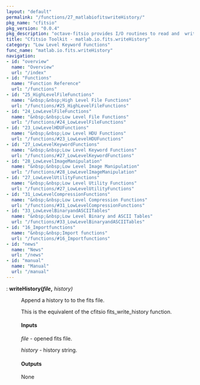 ```yaml
---
layout: "default"
permalink: "/functions/27_matlabiofitswriteHistory/"
pkg_name: "cfitsio"
pkg_version: "0.0.4"
pkg_description: "octave-fitsio provides I/O routines to read and  write FITS (Flexible Image Transport System) files."
title: "Cfitsio Toolkit - matlab.io.fits.writeHistory"
category: "Low Level Keyword Functions"
func_name: "matlab.io.fits.writeHistory"
navigation:
- id: "overview"
  name: "Overview"
  url: "/index"
- id: "Functions"
  name: "Function Reference"
  url: "/functions"
- id: "25_HighLevelFileFunctions"
  name: "&nbsp;&nbsp;High Level File Functions"
  url: "/functions/#25_HighLevelFileFunctions"
- id: "24_LowLevelFileFunctions"
  name: "&nbsp;&nbsp;Low Level File Functions"
  url: "/functions/#24_LowLevelFileFunctions"
- id: "23_LowLevelHDUFunctions"
  name: "&nbsp;&nbsp;Low Level HDU Functions"
  url: "/functions/#23_LowLevelHDUFunctions"
- id: "27_LowLevelKeywordFunctions"
  name: "&nbsp;&nbsp;Low Level Keyword Functions"
  url: "/functions/#27_LowLevelKeywordFunctions"
- id: "28_LowLevelImageManipulation"
  name: "&nbsp;&nbsp;Low Level Image Manipulation"
  url: "/functions/#28_LowLevelImageManipulation"
- id: "27_LowLevelUtilityFunctions"
  name: "&nbsp;&nbsp;Low Level Utility Functions"
  url: "/functions/#27_LowLevelUtilityFunctions"
- id: "31_LowLevelCompressionFunctions"
  name: "&nbsp;&nbsp;Low Level Compression Functions"
  url: "/functions/#31_LowLevelCompressionFunctions"
- id: "33_LowLevelBinaryandASCIITables"
  name: "&nbsp;&nbsp;Low Level Binary and ASCII Tables"
  url: "/functions/#33_LowLevelBinaryandASCIITables"
- id: "16_Importfunctions"
  name: "&nbsp;&nbsp;Import functions"
  url: "/functions/#16_Importfunctions"
- id: "news"
  name: "News"
  url: "/news"
- id: "manual"
  name: "Manual"
  url: "/manual"
---
```

<dl class="def">
<dt id="index-writeHistory_0028file_002c"><span class="category">: </span><span><em></em> <strong>writeHistory(<var>file</var>,</strong> <em><var>history</var>)</em><a href='#index-writeHistory_0028file_002c' class='copiable-anchor'></a></span></dt>
<dd><p>Append a history to to the fits file.
</p>
<p>This is the equivalent of the cfitsio fits_write_history function.
 </p><span id="Inputs"></span><h4 class="subsubheading">Inputs</h4>
<p><var>file</var> - opened fits file.
</p>
<p><var>history</var> - history string.
</p>
<span id="Outputs"></span><h4 class="subsubheading">Outputs</h4>
<p>None
 </p></dd></dl>